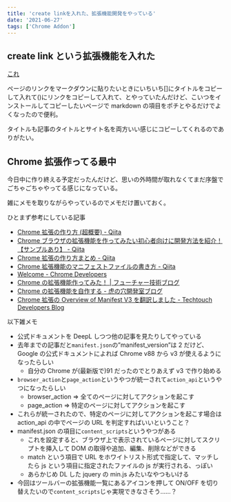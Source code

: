 ```yaml
---
title: 'create linkを入れた、拡張機能開発をやっている'
date: '2021-06-27'
tags: ['Chrome Addon']
---
```


## create link という拡張機能を入れた

[これ](https://chrome.google.com/webstore/detail/create-link/gcmghdmnkfdbncmnmlkkglmnnhagajbm?hl=ja)

ページのリンクをマークダウンに貼りたいときにいちいち[]にタイトルをコピーして入れて()にリンクをコピーして入れて、とやっていたんだけど、こいつをインストールしてコピーしたいページで markdown の項目をポチとやるだけでよくなったので便利。

タイトルも記事のタイトルとサイト名を両方いい感じにコピーしてくれるのでありがたい。

## Chrome 拡張作ってる最中

今日中に作り終える予定だったんだけど、思いの外時間が取れなくてまだ序盤でごちゃごちゃやってる感じになっている。

雑にメモを取りながらやっているのでメモだけ置いておく。

ひとまず参考にしている記事

- [Chrome 拡張の作り方 \(超概要\) \- Qiita](https://qiita.com/RyBB/items/32b2a7b879f21b3edefc)
- [Chrome ブラウザの拡張機能を作ってみたい初心者向けに開発方法を紹介！【サンプルあり】 \- Qiita](https://qiita.com/guru_taka/items/37a90766f4f845e963e5)
- [Chrome 拡張の作り方まとめ \- Qiita](https://qiita.com/omukaik/items/4df89dd68a8359907d48)
- [Chrome 拡張機能のマニフェストファイルの書き方 \- Qiita](https://qiita.com/mdstoy/items/9866544e37987337dc79)
- [Welcome \- Chrome Developers](https://developer.chrome.com/docs/extensions/mv3/)
- [Chrome の拡張機能作ってみた！ \| フューチャー技術ブログ](https://future-architect.github.io/articles/20200625/)
- [Chrome の拡張機能を自作する \- 虎の穴開発室ブログ](https://toranoana-lab.hatenablog.com/entry/2020/04/23/174421)
- [Chrome 拡張の Overview of Manifest V3 を翻訳しました \- Techtouch Developers Blog](https://tech.techtouch.jp/entry/translate-to-ja-google-chrome-overview-of-manifest-v3)

以下雑メモ

- 公式ドキュメントを DeepL しつつ他の記事を見たりしてやっている
- 去年までの記事だと`manifest.json`の”manifest_version”は 2 だけど、Google の公式ドキュメントによれば Chrome v88 から v3 が使えるようになったらしい
  - 自分の Chrome が(最新版で)91 だったのでとりあえず v3 で作り始める
- `browser_action`と`page_action`というやつが統一されて`action_api`というやつになったらしい
  - browser_action => 全てのページに対してアクションを起こす
  - page_action => 特定のページに対してアクションを起こす
- これらが統一されたので、特定のページに対してアクションを起こす場合は action_api の中でページの URL を判定すればいいということ？
- manifest.json の項目に`content_scripts`というやつがある
  - これを設定すると、ブラウザ上で表示されているページに対してスクリプトを挿入して DOM の取得や追加、編集、削除などができる
  - match という項目で URL をホワイトリスト形式で指定して、マッチしたら js という項目に指定されたファイルの js が実行される、っぽい
  - あらかじめ DL した jquery の min.js みたいなやつもいける
- 今回はツールバーの拡張機能一覧にあるアイコンを押して ON/OFF を切り替えたいので`content_scripts`じゃ実現できなさそう……？
